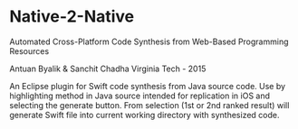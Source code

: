# Native-2-Native

Automated Cross-Platform Code Synthesis from Web-Based Programming Resources

Antuan Byalik & Sanchit Chadha
Virginia Tech - 2015

An Eclipse plugin for Swift code synthesis from Java source code. Use by highlighting method in Java source intended for 
replication in iOS and selecting the generate button. From selection (1st or 2nd ranked result) will generate Swift file 
into current working directory with synthesized code.
